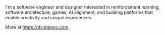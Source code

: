 I'm a software engineer and designer interested in reinforcement learning, software architecture, games, AI alignment, and building platforms that enable creativity and unique experiences.

More at https://dviggiano.com.
